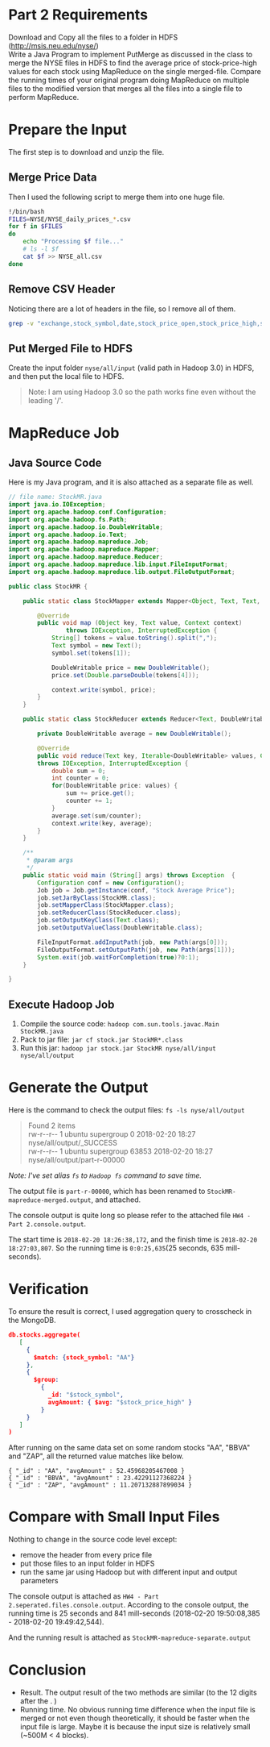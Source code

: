 # Part 2 Requirements
Download and Copy all the files to a folder in HDFS (http://msis.neu.edu/nyse/)  
Write a Java Program to implement PutMerge as discussed in the class to merge the NYSE files in HDFS to find the average price of stock-price-high values for each stock using MapReduce on the single merged-file. Compare the running times of your original program doing MapReduce on multiple files to the modified version that merges all the files into a single file to perform MapReduce.

# Prepare the Input

The first step is to download and unzip the file.

## Merge Price Data
Then I used the following script to merge them into one huge file.
```bash
!/bin/bash
FILES=NYSE/NYSE_daily_prices_*.csv
for f in $FILES
do
    echo "Processing $f file..."
    # ls -l $f
    cat $f >> NYSE_all.csv
done
```

## Remove CSV Header
Noticing there are a lot of headers in the file, so I remove all of them.
```bash
grep -v "exchange,stock_symbol,date,stock_price_open,stock_price_high,stock_price_low,stock_price_close,stock_volume,stock_price_adj_close" NYSE_all.csv > nyse_all_prices.csv
```

## Put Merged File to HDFS
Create the input folder `nyse/all/input` (valid path in Hadoop 3.0) in HDFS, and then put the local file to HDFS.
> Note: I am using Hadoop 3.0 so the path works fine even without the leading '/'.

# MapReduce Job

## Java Source Code
Here is my Java program, and it is also attached as a separate file as well.
```java
// file name: StockMR.java
import java.io.IOException;
import org.apache.hadoop.conf.Configuration;
import org.apache.hadoop.fs.Path;
import org.apache.hadoop.io.DoubleWritable;
import org.apache.hadoop.io.Text;
import org.apache.hadoop.mapreduce.Job;
import org.apache.hadoop.mapreduce.Mapper;
import org.apache.hadoop.mapreduce.Reducer;
import org.apache.hadoop.mapreduce.lib.input.FileInputFormat;
import org.apache.hadoop.mapreduce.lib.output.FileOutputFormat;

public class StockMR {

    public static class StockMapper extends Mapper<Object, Text, Text, DoubleWritable> {

        @Override
        public void map (Object key, Text value, Context context)
                throws IOException, InterruptedException {
            String[] tokens = value.toString().split(",");
            Text symbol = new Text();
            symbol.set(tokens[1]);

            DoubleWritable price = new DoubleWritable();
            price.set(Double.parseDouble(tokens[4]));

            context.write(symbol, price);
        }
    }

    public static class StockReducer extends Reducer<Text, DoubleWritable, Text, DoubleWritable> {

        private DoubleWritable average = new DoubleWritable();

        @Override
        public void reduce(Text key, Iterable<DoubleWritable> values, Context context)
        throws IOException, InterruptedException {
            double sum = 0;
            int counter = 0;
            for(DoubleWritable price: values) {
                sum += price.get();
                counter += 1;
            }
            average.set(sum/counter);
            context.write(key, average);
        }
    }

    /**
     * @param args
     */
    public static void main (String[] args) throws Exception  {
        Configuration conf = new Configuration();
        Job job = Job.getInstance(conf, "Stock Average Price");
        job.setJarByClass(StockMR.class);
        job.setMapperClass(StockMapper.class);
        job.setReducerClass(StockReducer.class);
        job.setOutputKeyClass(Text.class);
        job.setOutputValueClass(DoubleWritable.class);

        FileInputFormat.addInputPath(job, new Path(args[0]));
        FileOutputFormat.setOutputPath(job, new Path(args[1]));
        System.exit(job.waitForCompletion(true)?0:1);
    }

}
```

## Execute Hadoop Job
1. Compile the source code: `hadoop com.sun.tools.javac.Main StockMR.java`
2. Pack to jar file: `jar cf stock.jar StockMR*.class`
3. Run this jar: `hadoop jar stock.jar StockMR nyse/all/input nyse/all/output`

# Generate the Output
Here is the command to check the output files: `fs -ls nyse/all/output`
>Found 2 items  
 rw-r--r--   1 ubuntu supergroup          0 2018-02-20 18:27 nyse/all/output/_SUCCESS  
 rw-r--r--   1 ubuntu supergroup      63853 2018-02-20 18:27 nyse/all/output/part-r-00000  

*Note: I've set alias `fs` to `Hadoop fs` command to save time.*

The output file is `part-r-00000`, which has been renamed to `StockMR-mapreduce-merged.output`, and attached.

The console output is quite long so please refer to the attached file `HW4 - Part 2.console.output`.

The start time is `2018-02-20 18:26:38,172`, and the finish time is `2018-02-20 18:27:03,807`. So the running time is `0:0:25,635`(25 seconds, 635 mill-seconds).

# Verification
To ensure the result is correct, I used aggregation query to crosscheck in the MongoDB.

```json
db.stocks.aggregate(
   [
     {
       $match: {stock_symbol: "AA"}
     },
     {
       $group:
         {
           _id: "$stock_symbol",
           avgAmount: { $avg: "$stock_price_high" }
         }
     }
   ]
)
```
After running on the same data set on some random stocks "AA", "BBVA" and "ZAP", all the returned value matches like below.
```
{ "_id" : "AA", "avgAmount" : 52.45968205467008 }  
{ "_id" : "BBVA", "avgAmount" : 23.42291127368224 }  
{ "_id" : "ZAP", "avgAmount" : 11.207132887899034 }
```

# Compare with Small Input Files
Nothing to change in the source code level except:
- remove the header from every price file
- put those files to an input folder in HDFS
- run the same jar using Hadoop but with different input and output parameters

The console output is attached as `HW4 - Part 2.seperated.files.console.output`. According to the console output, the running time is 25 seconds and 841 mill-seconds (2018-02-20 19:50:08,385 - 2018-02-20 19:49:42,544).

And the running result is attached as `StockMR-mapreduce-separate.output`

# Conclusion
- Result. The output result of the two methods are similar (to the 12 digits after the . )
- Running time. No obvious running time difference when the input file is merged or not even though theoretically, it should be faster when the input file is large. Maybe it is because the input size is relatively small (~500M < 4 blocks).

